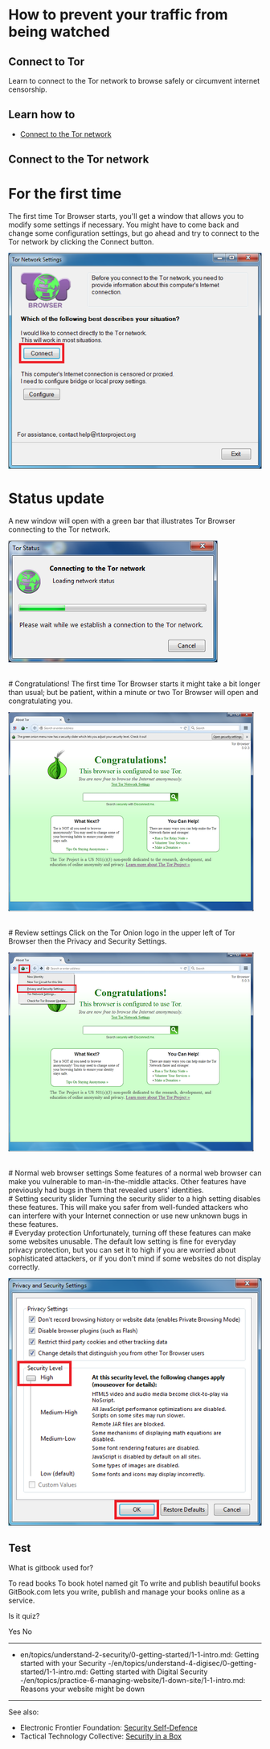 # How to prevent your traffic from being watched
## Connect to Tor

Learn to connect to the Tor network to browse safely or circumvent internet censorship.



## Learn how to

- [Connect to the Tor network](en/topics/tool-9-tor-browser/1-connect-to-tor/3-learn.md)



## Connect to the Tor network

# For the first time
The first time Tor Browser starts, you'll get a window that allows you to modify some settings if necessary. You might have to come back and change some configuration settings, but go ahead and try to connect to the Tor network by clicking the Connect button.

![](009e.png)
<br>
# Status update
A new window will open with a green bar that illustrates Tor Browser connecting to the Tor network.

![](010.png)

<br>
# Congratulations!
The first time Tor Browser starts it might take a bit longer than usual; but be patient, within a minute or two Tor Browser will open and congratulating you.

![](12.png)

<br>
# Review settings
Click on the Tor Onion logo in the upper left of Tor Browser then the Privacy and Security Settings.

![](12e.png)

<br>
# Normal web browser settings
Some features of a normal web browser can make you vulnerable to man-in-the-middle attacks. Other features have previously had bugs in them that revealed users' identities.
<br>
# Setting security slider
Turning the security slider to a high setting disables these features. This will make you safer from well-funded attackers who can interfere with your Internet connection or use new unknown bugs in these features.
<br>
# Everyday protection
Unfortunately, turning off these features can make some websites unusable. The default low setting is fine for everyday privacy protection, but you can set it to high if you are worried about sophisticated attackers, or if you don't mind if some websites do not display correctly.

![](013e.png)



## Test

<quiz name="Gitbook Quiz">
    <question multiple>
        <p>What is gitbook used for?</p>
        <answer correct>To read books</answer>
        <answer>To book hotel named git</answer>
        <answer correct>To write and publish beautiful books</answer>
        <explanation>GitBook.com lets you write, publish and manage your books online as a service.</explanation>
    </question>
    <question>
        <p>Is it quiz?</p>
        <answer correct>Yes</answer>
        <answer>No</answer>
    </question>
</quiz>


---
- en/topics/understand-2-security/0-getting-started/1-1-intro.md: Getting started with your Security
-/en/topics/understand-4-digisec/0-getting-started/1-1-intro.md: Getting started with Digital Security
-/en/topics/practice-6-managing-website/1-down-site/1-1-intro.md: Reasons your website might be down
---
See also:
- Electronic Frontier Foundation: [Security Self-Defence](https://ssd.eff.org/en/)
- Tactical Technology Collective: [Security in a Box](https://securityinabox.org/en/)


